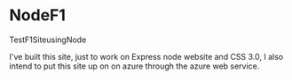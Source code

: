 # NodeF1
TestF1SiteusingNode

I've built this site, just to work on Express node website and CSS 3.0, I also intend to put this site up on on azure through the azure web service.



